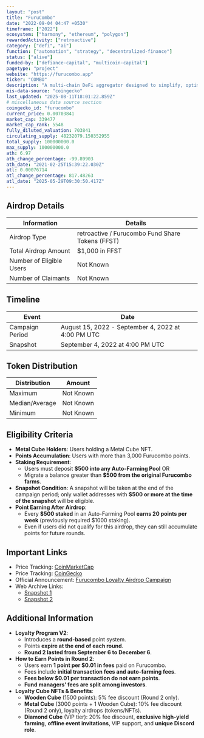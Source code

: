 ```yaml
---
layout: "post"
title: "FuruCombo"
date: "2022-09-04 04:47 +0530"
timeframe: ["2022"]
ecosystem: ["harmony", "ethereum", "polygon"]
rewardedActivity: ["retroactive"]
category: ["defi", "ai"]
function: ["automation", "strategy", "decentralized-finance"]
status: ["alive"]
funded-by: ["defiance-capital", "multicoin-capital"]
pagetype: "project"
website: "https://furucombo.app"
ticker: "COMBO"
description: "A multi-chain DeFi aggregator designed to simplify, optimize, and automate DeFi trading. Furucombo allows users to craft multi-step DeFi strategies through a user-friendly platform."
mis-data-source: "coingecko"
last_updated: "2025-08-11T18:01:22.859Z"
# miscellaneous data source section
coingecko_id: "furucombo"
current_price: 0.00703841
market_cap: 339477
market_cap_rank: 5548
fully_diluted_valuation: 703841
circulating_supply: 48232079.150352955
total_supply: 100000000.0
max_supply: 100000000.0
ath: 6.97
ath_change_percentage: -99.89903
ath_date: "2021-02-25T15:39:22.030Z"
atl: 0.00076714
atl_change_percentage: 817.48263
atl_date: "2025-05-29T09:30:50.417Z"
---
```


## Airdrop Details

| Information              | Details                                          |
| ------------------------ | ------------------------------------------------ |
| Airdrop Type             | retroactive / Furucombo Fund Share Tokens (FFST) |
| Total Airdrop Amount     | $1,000 in FFST                                   |
| Number of Eligible Users | Not Known                                        |
| Number of Claimants      | Not Known                                        |

## Timeline

| Event           | Date                                               |
| --------------- | -------------------------------------------------- |
| Campaign Period | August 15, 2022 - September 4, 2022 at 4:00 PM UTC |
| Snapshot        | September 4, 2022 at 4:00 PM UTC                   |

## Token Distribution

| Distribution   | Amount    |
| -------------- | --------- |
| Maximum        | Not Known |
| Median/Average | Not Known |
| Minimum        | Not Known |

## Eligibility Criteria

- **Metal Cube Holders**: Users holding a Metal Cube NFT.
- **Points Accumulation**: Users with more than 3,000 Furucombo points.
- **Staking Requirement**:
  - Users must deposit **$500 into any Auto-Farming Pool** OR
  - Migrate a balance greater than **$500 from the original Furucombo farms**.
- **Snapshot Condition**: A snapshot will be taken at the end of the campaign period; only wallet addresses with **$500 or more at the time of the snapshot** will be eligible.
- **Point Earning After Airdrop**:
  - Every **$500 staked** in an Auto-Farming Pool **earns 20 points per week** (previously required $1000 staking).
  - Even if users did not qualify for this airdrop, they can still accumulate points for future rounds.

## Important Links

- Price Tracking: [CoinMarketCap](https://coinmarketcap.com/currencies/furucombo)
- Price Tracking: [CoinGecko](https://www.coingecko.com/en/coins/furucombo)
- Official Announcement: [Furucombo Loyalty Airdrop Campaign](https://docs.furucombo.app/using-furucombo-1/loyalty-program/furucombo-loyalty-airdrop-campaign)
- Web Archive Links:
  - [Snapshot 1](https://web.archive.org/web/20220924170057/https://docs.furucombo.app/using-furucombo-1/loyalty-program/furucombo-loyalty-airdrop-campaign)
  - [Snapshot 2](https://web.archive.org/web/20220924171702/https://docs.furucombo.app/using-furucombo-1/loyalty-program)

## Additional Information

- **Loyalty Program V2**:
  - Introduces a **round-based** point system.
  - Points **expire at the end of each round**.
  - **Round 2 lasted from September 6 to December 6**.
- **How to Earn Points in Round 2**:
  - Users earn **1 point per $0.01 in fees** paid on Furucombo.
  - Fees include **initial transaction fees and auto-farming fees**.
  - **Fees below $0.01 per transaction do not earn points**.
  - **Fund managers’ fees are split among investors**.
- **Loyalty Cube NFTs & Benefits**:
  - **Wooden Cube** (1500 points): 5% fee discount (Round 2 only).
  - **Metal Cube** (3000 points + 1 Wooden Cube): 10% fee discount (Round 2 only), loyalty airdrops (tokens/NFTs).
  - **Diamond Cube** (VIP tier): 20% fee discount, **exclusive high-yield farming**, **offline event invitations**, VIP support, and **unique Discord role**.